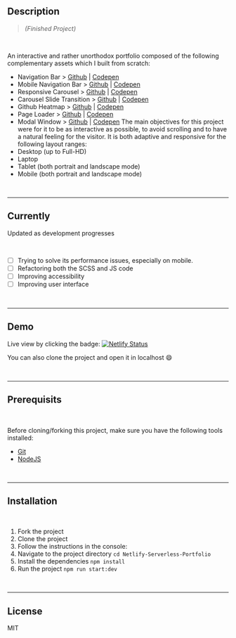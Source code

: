 ## Description

>*(Finished Project)*

<br>

An interactive and rather unorthodox portfolio composed of the following complementary assets which I built from scratch:
- Navigation Bar > [Github](https://github.com/Sleepyblue/Navigation-Bar) | [Codepen](https://codepen.io/SleepyBluee/pen/qBobjvx)
- Mobile Navigation Bar > [Github](https://github.com/Sleepyblue/Mobile-Navigation-Bar) | [Codepen](https://codepen.io/SleepyBluee/pen/eYMJEmR)
- Responsive Carousel > [Github](https://github.com/Sleepyblue/Responsive-Carousel) | [Codepen](https://codepen.io/SleepyBluee/pen/RwMrgRQ)
- Carousel Slide Transition > [Github](https://github.com/Sleepyblue/Carousel-Slide-Transition) | [Codepen](https://codepen.io/SleepyBluee/pen/oNqbwME)
- Github Heatmap > [Github](https://github.com/Sleepyblue/Heatmap-Github-GraphQL-API) | [Codepen](https://codepen.io/SleepyBluee/pen/LYdGWOq)
- Page Loader > [Github](https://github.com/Sleepyblue/Page-Loader) | [Codepen](https://codepen.io/SleepyBluee/pen/xxWZLVj)
- Modal Window > [Github](https://github.com/Sleepyblue/Modal-Window) | [Codepen](https://codepen.io/SleepyBluee/pen/PoRZKpo)
The main objectives for this project were for it to be as interactive as possible, to avoid scrolling and to have a natural feeling for the visitor. It is both adaptive and responsive for the following layout ranges:
- Desktop (up to Full-HD)
- Laptop
- Tablet (both portrait and landscape mode)
- Mobile (both portrait and landscape mode)

<br>

___

## Currently

Updated as development progresses

<br>

- [ ] Trying to solve its performance issues, especially on mobile.
- [ ] Refactoring both the SCSS and JS code
- [ ] Improving accessibility
- [ ] Improving user interface

<br>

___

## Demo
Live view by clicking the badge: [![Netlify Status](https://api.netlify.com/api/v1/badges/038b439a-ebd6-4045-a3e6-661e0d1c9c76/deploy-status)](https://bruno-xavier.netlify.app)

You can also clone the project and open it in localhost 😄

<br>

___

## Prerequisits

<br>

Before cloning/forking this project, make sure you have the following tools installed:
- [Git](https://git-scm.com/downloads)
- [NodeJS](https://nodejs.org/en/download/)

<br>

___

## Installation

<br>

1.  Fork the project
2.  Clone the project
3.  Follow the instructions in the console:
4.  Navigate to the project directory `cd Netlify-Serverless-Portfolio`
5.  Install the dependencies `npm install`
6.  Run the project `npm run start:dev`

<br>

___

## License

MIT

